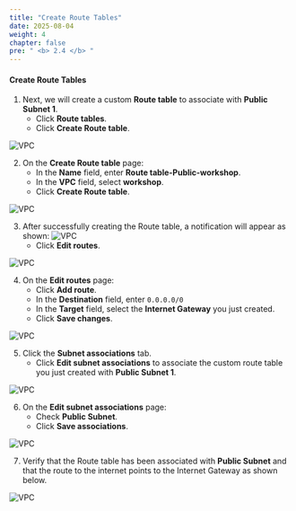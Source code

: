 ```yaml
---
title: "Create Route Tables"
date: 2025-08-04
weight: 4
chapter: false
pre: " <b> 2.4 </b> "
---
```


#### Create Route Tables

1. Next, we will create a custom **Route table** to associate with **Public Subnet 1**.
   + Click **Route tables**.
   + Click **Create Route table**.

![VPC](/images/2/routable/1.png)

2. On the **Create Route table** page:
   + In the **Name** field, enter **Route table-Public-workshop**.
   + In the **VPC** field, select **workshop**.
   + Click **Create Route table**.

![VPC](/images/2/routable/2.png)

3. After successfully creating the Route table, a notification will appear as shown:
![VPC](/images/2/routable/3.png)
   + Click **Edit routes**.

![VPC](/images/2/routable/4.png)

4. On the **Edit routes** page:
   + Click **Add route**.
   + In the **Destination** field, enter `0.0.0.0/0`
   + In the **Target** field, select the **Internet Gateway** you just created.
   + Click **Save changes**.

![VPC](/images/2/routable/5.png)

5. Click the **Subnet associations** tab.
   + Click **Edit subnet associations** to associate the custom route table you just created with **Public Subnet 1**.

![VPC](/images/2/routable/6.png)

6. On the **Edit subnet associations** page:
   + Check **Public Subnet**.
   + Click **Save associations**.

![VPC](/images/2/routable/7.png)

7. Verify that the Route table has been associated with **Public Subnet** and that the route to the internet points to the Internet Gateway as shown below.

![VPC](/images/2/routable/8.png)
